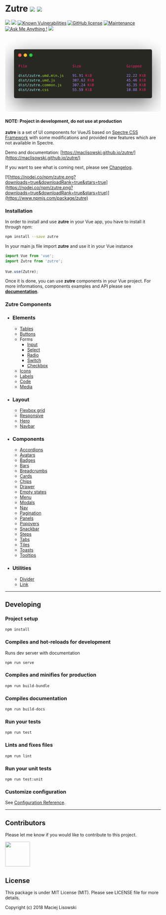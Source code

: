 # Zutre [![](https://img.shields.io/npm/v/zutre.svg)](https://www.npmjs.com/package/zutre) [![](https://img.shields.io/github/package-json/v/maclisowski/zutre.svg)](https://github.com/maclisowski/zutre) 


[![](https://img.shields.io/github/issues/maclisowski/zutre.svg)](https://github.com/maclisowski/zutre/issues) ![](https://img.shields.io/github/languages/top/maclisowski/zutre.svg) [![Known Vulnerabilities](https://snyk.io/test/github/maclisowski/zutre/badge.svg?targetFile=package.json)](https://snyk.io/test/github/maclisowski/zutre?targetFile=package.json) [![GitHub license](https://img.shields.io/github/license/maclisowski/zutre.svg)](https://github.com/maclisowski/zutre/blob/master/LICENSE) [![Maintenance](https://img.shields.io/badge/Maintained%3F-yes-green.svg)](https://gitHub.com/maclisowski/zutre/) [![Ask Me Anything !](https://img.shields.io/badge/Ask%20me-anything-1abc9c.svg)](https://twitter.com/maclisowski) [![](https://img.shields.io/npm/dt/zutre.svg)](https://www.npmjs.com/package/zutre) 

![](./carbon-sizes.png)

#### NOTE: Project in development, do not use at production

**zutre** is a set of UI components for VueJS based on [Spectre CSS Framework](https://github.com/picturepan2/spectre) with some modifications and provided new features which are not available in Spectre.

Demo and documentation: [https://maclisowski.github.io/zutre/](https://maclisowski.github.io/zutre/)

If you want to see what is coming next, please see [Changelog](https://github.com/maclisowski/zutre/blob/master/CHANGELOG.md).


[![https://nodei.co/npm/zutre.png?downloads=true&downloadRank=true&stars=true](https://nodei.co/npm/zutre.png?downloads=true&downloadRank=true&stars=true)](https://www.npmjs.com/package/zutre)

### Installation

In order to install and use **zutre** in your Vue app, you have to install it through npm: 

```bash
npm install --save zutre
```

In your main js file import **zutre** and use it in your Vue instance  

```js
import Vue from 'vue';
import Zutre from 'zutre';

Vue.use(Zutre);
```

Once it is done, you can use **zutre** components in your Vue project. For more informations, components examples and API please see **[documentation](https://maclisowski.github.io/zutre/)**.

### Zutre Components 
* ### Elements
  * [Tables](https://maclisowski.github.io/zutre/#/elements/table)
  * [Buttons](https://maclisowski.github.io/zutre/#/elements/buttons)
  * Forms
    * [Input](https://maclisowski.github.io/zutre/#/elements/forms)
    * [Select](https://maclisowski.github.io/zutre/#/elements/forms)
    * [Radio](https://maclisowski.github.io/zutre/#/elements/forms)
    * [Switch](https://maclisowski.github.io/zutre/#/elements/forms)
    * [Checkbox](https://maclisowski.github.io/zutre/#/elements/forms)
  * [Icons](https://maclisowski.github.io/zutre/#/elements/icons)
  * [Labels](https://maclisowski.github.io/zutre/#/elements/label)
  * [Code](https://maclisowski.github.io/zutre/#/elements/code)
  * [Media](https://maclisowski.github.io/zutre/#/elements/media)
* ### Layout
  * [Flexbox grid](https://maclisowski.github.io/zutre/#/layout/flexbox)
  * [Responsive](https://maclisowski.github.io/zutre/#/layout/responsive)
  * [Hero](https://maclisowski.github.io/zutre/#/layout/hero)
  * [Navbar](https://maclisowski.github.io/zutre/#/layout/navbar)
* ### Components
  * [Accordions](https://maclisowski.github.io/zutre/#/components/accordions)
  * [Avatars](https://maclisowski.github.io/zutre/#/components/avatars)
  * [Badges](https://maclisowski.github.io/zutre/#/components/badges)
  * [Bars](https://maclisowski.github.io/zutre/#/components/bars)
  * [Breadcrumbs](https://maclisowski.github.io/zutre/#/components/breadcrumbs)
  * [Cards](https://maclisowski.github.io/zutre/#/components/cards)
  * [Chips](https://maclisowski.github.io/zutre/#/components/chips)
  * [Drawer](https://maclisowski.github.io/zutre/#/components/drawer)
  * [Empty states](https://maclisowski.github.io/zutre/#/components/empty-states)
  * [Menu](https://maclisowski.github.io/zutre/#/components/menu)
  * [Modals](https://maclisowski.github.io/zutre/#/components/modals)
  * [Nav](https://maclisowski.github.io/zutre/#/components/nav)
  * [Pagination](https://maclisowski.github.io/zutre/#/components/pagination)
  * [Panels](https://maclisowski.github.io/zutre/#/components/panels)
  * [Popovers](https://maclisowski.github.io/zutre/#/components/popovers)
  * [Snackbar](https://maclisowski.github.io/zutre/#/components/snackbar)
  * [Steps](https://maclisowski.github.io/zutre/#/components/steps)
  * [Tabs](https://maclisowski.github.io/zutre/#/components/tabs)
  * [Tiles](https://maclisowski.github.io/zutre/#/components/tiles)
  * [Toasts](https://maclisowski.github.io/zutre/#/components/toasts)
  * [Tooltips](https://maclisowski.github.io/zutre/#/components/tooltips)
  
* ### Utilities
  * [Divider](https://maclisowski.github.io/zutre/#/utilities/divider)
  * [Link](https://maclisowski.github.io/zutre/#/utilities/link)

---

## Developing
### Project setup
```
npm install
```

### Compiles and hot-reloads for development
Runs dev server with documentation 
```
npm run serve
```

### Compiles and minifies for production
```
npm run build-bundle
```

### Compiles documentation
```
npm run build-docs
```

### Run your tests
```
npm run test
```

### Lints and fixes files
```
npm run lint
```

### Run your unit tests
```
npm run test:unit
```

### Customize configuration
See [Configuration Reference](https://cli.vuejs.org/config/).

--- 

## Contributors
Please let me know if you would like to contribute to this project.

<a href="https://sourcerer.io/maclisowski" title="Maciej Lisowski"><img src="https://sourcerer.io/assets/avatar/maclisowski" height="80px" width="80px" alt=""/></a>


## License

This package is under MIT License (MIT). Please see LICENSE file for more details.

Copyright (c) 2018 Maciej Lisowski
